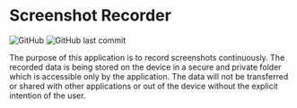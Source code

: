 # Screenshot Recorder

![GitHub](https://img.shields.io/github/license/skyvvvalker/screenshot-recorder)
![GitHub last commit](https://img.shields.io/github/last-commit/skyvvvalker/screenshot-recorder)

The purpose of this application is to record screenshots continuously. The recorded data is being stored on the device in a secure and private folder which is accessible only by the application. The data will not be transferred or shared with other applications or out of the device without the explicit intention of the user.
